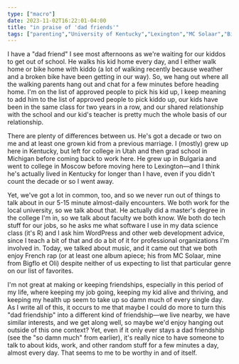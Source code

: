 ```yaml
---
type: ["macro"]
date: 2023-11-02T16:22:01-04:00
title: "in praise of 'dad friends'"
tags: ["parenting","University of Kentucky","Lexington","MC Solaar","Bigflo et Oli","WordPress","data science","Utah","Michigan","Bulgaria"]
---
```

I have a "dad friend" I see most afternoons as we're waiting for our kiddos to get out of school. He walks his kid home every day, and I either walk home or bike home with kiddo (a lot of walking recently because weather and a broken bike have been getting in our way). So, we hang out where all the walking parents hang out and chat for a few minutes before heading home. I'm on the list of approved people to pick his kid up, I keep meaning to add him to the list of approved people to pick kiddo up, our kids have been in the same class for two years in a row, and our shared relationship with the school and our kid's teacher is pretty much the whole basis of our relationship. 

There are plenty of differences between us. He's got a decade or two on me and at least one grown kid from a previous marriage. I (mostly) grew up here in Kentucky, but left for college in Utah and then grad school in Michigan before coming back to work here. He grew up in Bulgaria and went to college in Moscow before moving here to Lexington—and I think he's actually lived in Kentucky for longer than I have, even if you didn't count the decade or so I went away. 

Yet, we've got a lot in common, too, and so we never run out of things to talk about in our 5-15 minute almost-daily encounters. We both work for the local university, so we talk about that. He actually did a master's degree in the college I'm in, so we talk about faculty we both know. We both do tech stuff for our jobs, so he asks me what software I use in my data science class (it's R) and I ask him WordPress and other web development advice, since I teach a bit of that and do a bit of it for professional organizations I'm involved in. Today, we talked about music, and it came out that we both enjoy French rap (or at least one album apiece; his from MC Solaar, mine from Bigflo et Oli) despite neither of us expecting to list that particular genre on our list of favorites.

I'm not great at making or keeping friendships, especially in this period of my life, where keeping my job going, keeping my kid alive and thriving, and keeping my health up seem to take up so damn much of every single day. As I write all of this, it occurs to me that maybe I could do more to turn this "dad friendship" into a different kind of friendship—we live nearby, we have similar interests, and we get along well, so maybe we'd enjoy hanging out outside of this one context? Yet, even if it only ever stays a dad friendship (see the "so damn much" from earlier), it's really nice to have someone to talk to about kids, work, and other random stuff for a few minutes a day, almost every day. That seems to me to be worthy in and of itself.
